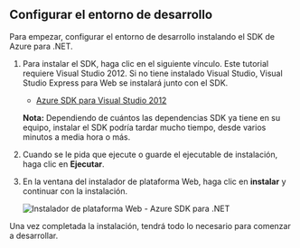 <h2><a name="setupdevenv"></a>Configurar el entorno de desarrollo</h2>

Para empezar, configurar el entorno de desarrollo instalando el SDK de Azure para .NET.

1. Para instalar el SDK, haga clic en el siguiente vínculo. Este tutorial requiere Visual Studio 2012. Si no tiene instalado Visual Studio, Visual Studio Express para Web se instalará junto con el SDK.

    - [Azure SDK para Visual Studio 2012][]

    **Nota:** Dependiendo de cuántos las dependencias SDK ya tiene en su equipo, instalar el SDK podría tardar mucho tiempo, desde varios minutos a media hora o más.

2. Cuando se le pida que ejecute o guarde el ejecutable de instalación, haga clic en **Ejecutar**.

3. En la ventana del instalador de plataforma Web, haga clic en **instalar** y continuar con la instalación.

    ![Instalador de plataforma Web - Azure SDK para .NET][WebPIAzureSdk]

Una vez completada la instalación, tendrá todo lo necesario para comenzar a desarrollar.

[Azure SDK para Visual Studio 2012]: http://go.microsoft.com/fwlink/?LinkID=324323
[WebPIAzureSdk]: ./media/install-sdk-2012-only/WebPI46-2012.png
